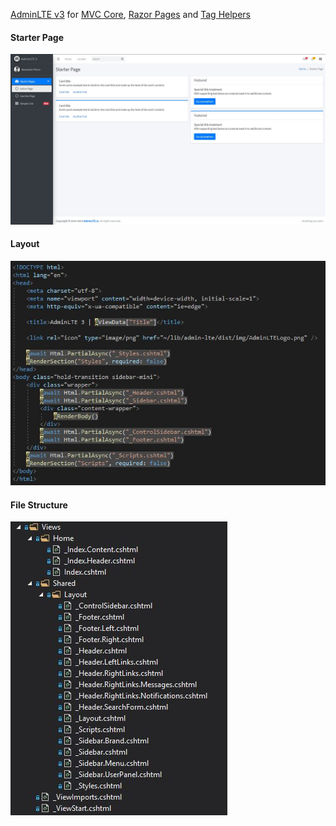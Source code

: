 [AdminLTE v3](https://github.com/ColorlibHQ/AdminLTE) for [MVC Core](https://docs.microsoft.com/tr-tr/aspnet/core/mvc), [Razor Pages](https://docs.microsoft.com/tr-tr/aspnet/core/razor-pages) and [Tag Helpers](https://docs.microsoft.com/tr-tr/aspnet/core/mvc/views/tag-helpers)  


#### Starter Page
![](screenshots/Index_cshtml.JPG)

#### Layout
![](screenshots/_Layout_cshtml.JPG)

#### File Structure
![](screenshots/File_Structure.JPG)
